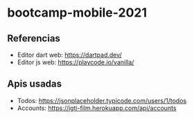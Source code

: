 # bootcamp-mobile-2021

## Referencias
- Editor dart web: https://dartpad.dev/
- Editor js web: https://playcode.io/vanilla/

## Apis usadas
- Todos: https://jsonplaceholder.typicode.com/users/1/todos
- Accounts: https://igti-film.herokuapp.com/api/accounts



